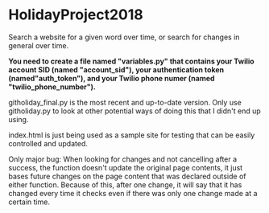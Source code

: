 # HolidayProject2018
Search a website for a given word over time, or search for changes in general over time.

**You need to create a file named "variables.py" that contains your Twilio account SID (named "account_sid"), your authentication token (named"auth_token"), and your Twilio phone numer (named "twilio_phone_number").**

githoliday_final.py is the most recent and up-to-date version. Only use githoliday.py to look at other potential ways of doing this that I didn't end up using.

index.html is just being used as a sample site for testing that can be easily controlled and updated.

Only major bug: When looking for changes and not cancelling after a success, the function doesn't update the original page contents, it just bases future changes on the page content that was declared outside of either function. Because of this, after one change, it will say that it has changed every time it checks even if there was only one change made at a certain time.
